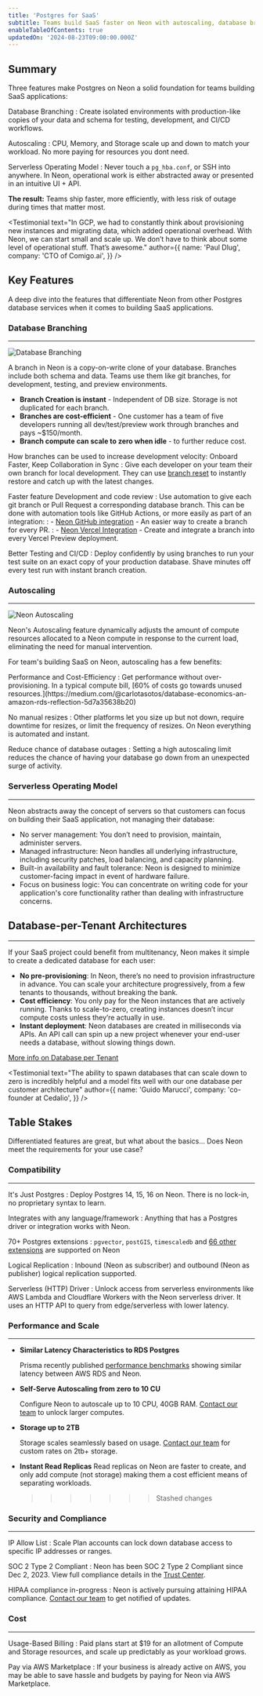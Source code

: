 ```yaml
---
title: 'Postgres for SaaS'
subtitle: Teams build SaaS faster on Neon with autoscaling, database branching and the serverless operating model.
enableTableOfContents: true
updatedOn: '2024-08-23T09:00:00.000Z'
---
```


<UseCaseContext />

## Summary

Three features make Postgres on Neon a solid foundation for teams building SaaS applications:

<DefinitionList bulletType="check">
Database Branching
: Create isolated environments with production-like copies of your data and schema for testing, development, and CI/CD workflows.

Autoscaling
: CPU, Memory, and Storage scale up and down to match your workload. No more paying for resources you dont need.

Serverless Operating Model
: Never touch a `pg_hba.conf`, or SSH into anywhere. In Neon, operational work is either abstracted away or presented in an intuitive UI + API.
</DefinitionList>

**The result:**
Teams ship faster, more efficiently, with less risk of outage during times that matter most.

<Testimonial
text="In GCP, we had to constantly think about provisioning new instances and migrating data, which added operational overhead. With Neon, we can start small and scale up. We don’t have to think about some level of operational stuff. That’s awesome."
author={{
  name: 'Paul Dlug',
  company: 'CTO of Comigo.ai',
}}
/>

## Key Features

A deep dive into the features that differentiate Neon from other Postgres database services when it comes to building SaaS applications.

### Database Branching

---

![Database Branching](/use-cases/branching.jpg?branching)

A branch in Neon is a copy-on-write clone of your database. Branches include both schema and data. Teams use them like git branches, for development, testing, and preview environments.

- **Branch Creation is instant** - Independent of DB size. Storage is not duplicated for each branch.
- **Branches are cost-efficient** - One customer has a team of five developers running all dev/test/preview work through branches and pays ~$150/month.
- **Branch compute can scale to zero when idle** - to further reduce cost.

How branches can be used to increase development velocity:
<DefinitionList bulletType="check">
Onboard Faster, Keep Collaboration in Sync
: Give each developer on your team their own branch for local development. They can use [branch reset](/docs/introduction/point-in-time-restore) to instantly restore and catch up with the latest changes.

Faster feature Development and code review
: Use automation to give each git branch or Pull Request a corresponding database branch. This can be done with automation tools like GitHub Actions, or more easily as part of an integration:
: - [Neon GitHub integration](/docs/guides/neon-github-integration) - An easier way to create a branch for every PR.
: - [Neon Vercel Integration](/docs/guides/vercel) - Create and integrate a branch into every Vercel Preview deployment.

Better Testing and CI/CD
: Deploy confidently by using branches to run your test suite on an exact copy of your production database. Shave minutes off every test run with instant branch creation.

</DefinitionList>

### Autoscaling

---

![Neon Autoscaling](/use-cases/autoscaling.jpg)

Neon's Autoscaling feature dynamically adjusts the amount of compute resources allocated to a Neon compute in response to the current load, eliminating the need for manual intervention.

For team's building SaaS on Neon, autoscaling has a few benefits:

<DefinitionList bulletType="check">
Performance and Cost-Efficiency
: Get performance without over-provisioning. In a typical compute bill, [60% of costs go towards unused resources.](https://medium.com/@carlotasotos/database-economics-an-amazon-rds-reflection-5d7a35638b20)

No manual resizes
: Other platforms let you size up but not down, require downtime for resizes, or limit the frequency of resizes. On Neon everything is automated and instant.

Reduce chance of database outages
: Setting a high autoscaling limit reduces the chance of having your database go down from an unexpected surge of activity.
</DefinitionList>

### Serverless Operating Model

---

Neon abstracts away the concept of servers so that customers can focus on building their SaaS application, not managing their database:

- No server management: You don’t need to provision, maintain, administer servers.
- Managed infrastructure: Neon handles all underlying infrastructure, including security patches, load balancing, and capacity planning.
- Built-in availability and fault tolerance: Neon is designed to minimize customer-facing impact in event of hardware failure.
- Focus on business logic: You can concentrate on writing code for your application's core functionality rather than dealing with infrastructure concerns.

## Database-per-Tenant Architectures

---

If your SaaS project could benefit from multitenancy, Neon makes it simple to create a dedicated database for each user:

- **No pre-provisioning**: In Neon, there’s no need to provision infrastructure in advance. You can scale your architecture progressively, from a few tenants to thousands, without breaking the bank.
- **Cost efficiency**: You only pay for the Neon instances that are actively running. Thanks to scale-to-zero, creating instances doesn’t incur compute costs unless they’re actually in use.
- **Instant deployment**: Neon databases are created in milliseconds via APIs. An API call can spin up a new project whenever your end-user needs a database, without slowing things down.

[More info on Database per Tenant](/use-cases/database-per-tenant)

<Testimonial
text="The ability to spawn databases that can scale down to zero is incredibly helpful and a model fits well with our one database per customer architecture"
author={{
  name: 'Guido Marucci',
  company: 'co-founder at Cedalio',
}}
/>

## Table Stakes

Differentiated features are great, but what about the basics... Does Neon meet the requirements for your use case?

### Compatibility

---

<DefinitionList bulletType="check">
It's Just Postgres
: Deploy Postgres 14, 15, 16 on Neon. There is no lock-in, no proprietary syntax to learn.

Integrates with any language/framework
: Anything that has a Postgres driver or integration works with Neon.

70+ Postgres extensions
: `pgvector`, `postGIS`, `timescaledb` and [66 other extensions](/docs/extensions/pg-extensions) are supported on Neon

Logical Replication
: Inbound (Neon as subscriber) and outbound (Neon as publisher) logical replication supported.

Serverless (HTTP) Driver
: Unlock access from serverless environments like AWS Lambda and Cloudflare Workers with the Neon serverless driver. It uses an HTTP API to query from edge/serverless with lower latency.
</DefinitionList>

### Performance and Scale

---

- **Similar Latency Characteristics to RDS Postgres**

  Prisma recently published <a href="https://benchmarks.prisma.io/?dbprovider=pg-rds" target="_blank">performance benchmarks</a> showing similar latency between AWS RDS and Neon.

- **Self-Serve Autoscaling from zero to 10 CU**

  Configure Neon to autoscale up to 10 CPU, 40GB RAM. [Contact our team](/contact-sales) to unlock larger computes.

- **Storage up to 2TB**

  Storage scales seamlessly based on usage. [Contact our team](/contact-sales) for custom rates on 2tb+ storage.

- **Instant Read Replicas**
  Read replicas on Neon are faster to create, and only add compute (not storage) making them a cost efficient means of separating workloads.
  > > > > > > > Stashed changes

### Security and Compliance

---

<DefinitionList >

IP Allow List
: Scale Plan accounts can lock down database access to specific IP addresses or ranges.

SOC 2 Type 2 Compliant
: Neon has been SOC 2 Type 2 Compliant since Dec 2, 2023. View full compliance details in the [Trust Center](https://trust.neon.tech/).

HIPAA compliance in-progress
: Neon is actively pursuing attaining HIPAA compliance. [Contact our team](/contact-sales) to get notified of updates.

</DefinitionList>

### Cost

---

<DefinitionList bulletType="check">
Usage-Based Billing
: Paid plans start at $19 for an allotment of Compute and Storage resources, and scale up predictably as your workload grows.

Pay via AWS Marketplace
: If your business is already active on AWS, you may be able to save hassle and budgets by paying for Neon via AWS Marketplace.

</DefinitionList>

<CTA text="Have any questions or need more&nbsp;information?" buttonText="Reach out to us" buttonUrl="/contact-sales" />
